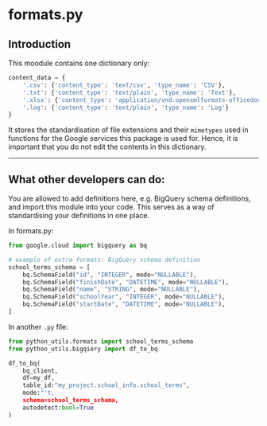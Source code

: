 # formats.py

## Introduction

This moodule contains one dictionary only:

```py
content_data = {
	'.csv': {'content_type': 'text/csv', 'type_name': 'CSV'},
	'.txt': {'content_type': 'text/plain', 'type_name': 'Text'},
	'.xlsx': {'content_type': 'application/vnd.openxmlformats-officedocument.spreadsheetml.sheet', 'type_name': 'Excel'},
	'.log': {'content_type': 'text/plain', 'type_name': 'Log'}
}
```

It stores the standardisation of file extensions and their `mimetypes` used in functions for the Google services this package is used for. Hence, it is important that you do not edit the contents in this dictionary.

---

## What other developers can do:

You are allowed to add definitions here, e.g. BigQuery schema definitions, and import this module into your code. This serves as a way of standardising your definitions in one place.

In formats.py:

```py
from google.cloud import bigquery as bq

# example of extra formats: BigQuery schema definition
school_terms_schema = [
	bq.SchemaField("id", "INTEGER", mode="NULLABLE"),
	bq.SchemaField("finishDate", "DATETIME", mode="NULLABLE"),
	bq.SchemaField("name", "STRING", mode="NULLABLE"),
	bq.SchemaField("schoolYear", "INTEGER", mode="NULLABLE"),
	bq.SchemaField("startDate", "DATETIME", mode="NULLABLE"),
]
```

In another `.py` file:

```py
from python_utils.formats import school_terms_schema
from python_utils.bigqiery import df_to_bq

df_to_bq(
	bq_client,
	df=my_df,
	table_id:"my_project.school_info.school_terms",
	mode:"'t,
	schema=school_terms_schama,
	autodetect:bool=True
)
```
